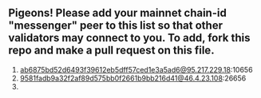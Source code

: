 ## Pigeons! Please add your mainnet chain-id "messenger" peer to this list so that other validators may connect to you. To add, fork this repo and make a pull request on this file. 

1. ab6875bd52d6493f39612eb5dff57ced1e3a5ad6@95.217.229.18:10656
2. 9581fadb9a32f2af89d575bb0f2661b9bb216d41@46.4.23.108:26656
3.
